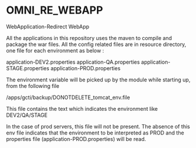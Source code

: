 # OMNI_RE_WEBAPP
WebApplication-Redirect WebApp

All the applications in this repository uses the maven to compile and package the war files. All the config related files are in resource directory, one file for each environment as below :

application-DEV2.properties
application-QA.properties
application-STAGE.properties
application-PROD.properties

The environment variable will be picked up by the module while starting up, from the following file 

/apps/gcti/backup/DONOTDELETE_tomcat_env.file

This file contains the text which indicates the environment like DEV2/QA/STAGE

In the case of prod servers, this file will not be present. The absence of this env file indicates that the environment to be interpreted as PROD and the properties file (application-PROD.properties) will be read.

